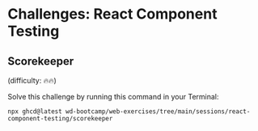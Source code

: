 # Challenges: React Component Testing

## Scorekeeper

(difficulty: 🔥🔥)

Solve this challenge by running this command in your Terminal:

```
npx ghcd@latest wd-bootcamp/web-exercises/tree/main/sessions/react-component-testing/scorekeeper
```
